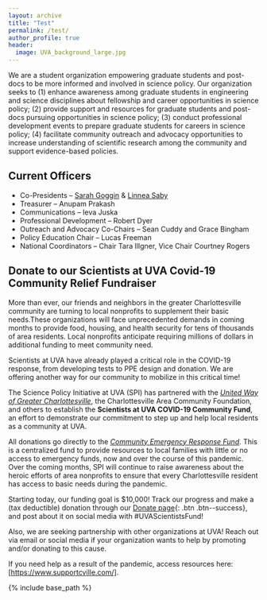```yaml
---
layout: archive
title: "Test"
permalink: /test/
author_profile: true
header:
  image: UVA_background_large.jpg
---
```



We are a student organization empowering graduate students and post-docs to be more informed and involved in science policy. Our organization seeks to (1) enhance awareness among graduate students in engineering and science disciplines about fellowship and career opportunities in science policy; (2) provide support and resources for graduate students and post-docs pursuing opportunities in science policy; (3) conduct professional development events to prepare graduate students for careers in science policy; (4) facilitate community outreach and advocacy opportunities to increase understanding of scientific research among the community and support evidence-based policies. 


## Current Officers
 * Co-Presidents – [Sarah Goggin](sg4dm@virginia.edu) & [Linnea Saby](ls3en@virginia.edu)
 * Treasurer – Anupam Prakash
 * Communications – Ieva Juska
 * Professional Development – Robert Dyer
 * Outreach and Advocacy Co-Chairs – Sean Cuddy  and Grace Bingham
 * Policy Education Chair – Lucas Freeman
 * National Coordinators – Chair Tara Illgner, Vice Chair Courtney Rogers

## Donate to our Scientists at UVA Covid-19 Community Relief Fundraiser
More than ever, our friends and neighbors in the greater Charlottesville community are turning to local nonprofits to supplement their basic needs.These organizations will face unprecedented demands in coming months to provide food, housing, and health security for tens of thousands of area residents. Local nonprofits anticipate requiring millions of dollars in additional funding to meet community need.

Scientists at UVA have already played a critical role in the COVID-19 response, from developing tests to PPE design and donation. We are offering another way for our community to mobilize in this critical time!

The Science Policy Initiative at UVA (SPI) has partnered with the [*United Way of Greater Charlottesville*](https://unitedwaycville.org/), the Charlottesville Area Community Foundation, and others to establish the **Scientists at UVA COVID-19 Community Fund**, an effort to demonstrate our commitment to step up and help local residents as a community at UVA. 

All donations go directly to the [*Community Emergency Response Fund*](https://www.dailyprogress.com/news/local/cacf-united-way-others-team-up-to-raise-funds-for/article_7108edb8-546f-5651-bbe0-fac1fc7dbed7.html). This is a centralized fund to provide resources to local families with little or no access to emergency funds, now and over the course of this pandemic.
Over the coming months, SPI will continue to raise awareness about the heroic efforts of area nonprofits to ensure that every Charlottesville resident has access to basic needs during the pandemic.

Starting today, our funding goal is $10,000! Track our progress and make a (tax deductible) donation through our [Donate page](donate/){: .btn .btn--success}, and post about it on social media with #UVAScientistsFund!

Also, we are seeking partnership with other organizations at UVA! Reach out via email or social media if your organization wants to help by promoting and/or donating to this cause.

If you need help as a result of the pandemic, access resources here: [https://www.supportcville.com/]. 


{% include base_path %}

